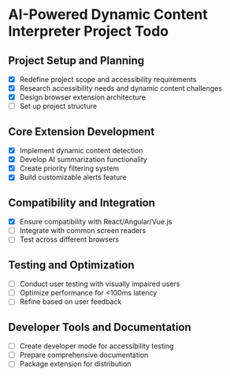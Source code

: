 # AI-Powered Dynamic Content Interpreter Project Todo

## Project Setup and Planning
- [x] Redefine project scope and accessibility requirements
- [x] Research accessibility needs and dynamic content challenges
- [x] Design browser extension architecture
- [ ] Set up project structure

## Core Extension Development
- [x] Implement dynamic content detection
- [x] Develop AI summarization functionality
- [x] Create priority filtering system
- [x] Build customizable alerts feature

## Compatibility and Integration
- [x] Ensure compatibility with React/Angular/Vue.js
- [ ] Integrate with common screen readers
- [ ] Test across different browsers

## Testing and Optimization
- [ ] Conduct user testing with visually impaired users
- [ ] Optimize performance for <100ms latency
- [ ] Refine based on user feedback

## Developer Tools and Documentation
- [ ] Create developer mode for accessibility testing
- [ ] Prepare comprehensive documentation
- [ ] Package extension for distribution
